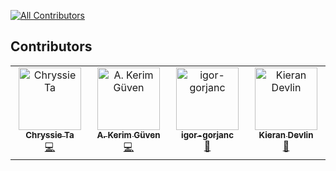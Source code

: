 <!-- ALL-CONTRIBUTORS-BADGE:START - Do not remove or modify this section -->
[![All Contributors](https://img.shields.io/badge/all_contributors-4-orange.svg?style=flat-square)](#contributors-)
<!-- ALL-CONTRIBUTORS-BADGE:END -->

## Contributors

<!-- ALL-CONTRIBUTORS-LIST:START - Do not remove or modify this section -->
<!-- prettier-ignore-start -->
<!-- markdownlint-disable -->
<table>
  <tbody>
    <tr>
      <td align="center" valign="top" width="14.28%"><a href="https://github.com/Chryssie"><img src="https://avatars.githubusercontent.com/u/10442662?v=4?s=100" width="100px;" alt="Chryssie Ta"/><br /><sub><b>Chryssie Ta</b></sub></a><br /><a href="https://github.com/OlegRa/System.DateTimeOnly/commits?author=Chryssie" title="Code">💻</a></td>
      <td align="center" valign="top" width="14.28%"><a href="http://akgvn.github.io"><img src="https://avatars.githubusercontent.com/u/4362712?v=4?s=100" width="100px;" alt="A. Kerim Güven"/><br /><sub><b>A. Kerim Güven</b></sub></a><br /><a href="https://github.com/OlegRa/System.DateTimeOnly/commits?author=akgvn" title="Code">💻</a></td>
      <td align="center" valign="top" width="14.28%"><a href="https://github.com/igor-gorjanc"><img src="https://avatars.githubusercontent.com/u/5259648?v=4?s=100" width="100px;" alt="igor-gorjanc"/><br /><sub><b>igor-gorjanc</b></sub></a><br /><a href="https://github.com/OlegRa/System.DateTimeOnly/issues?q=author%3Aigor-gorjanc" title="Bug reports">🐛</a></td>
      <td align="center" valign="top" width="14.28%"><a href="https://github.com/KieranDevvs"><img src="https://avatars.githubusercontent.com/u/21192520?v=4?s=100" width="100px;" alt="Kieran Devlin"/><br /><sub><b>Kieran Devlin</b></sub></a><br /><a href="#ideas-KieranDevvs" title="Ideas, Planning, & Feedback">🤔</a></td>
    </tr>
  </tbody>
</table>

<!-- markdownlint-restore -->
<!-- prettier-ignore-end -->

<!-- ALL-CONTRIBUTORS-LIST:END -->
